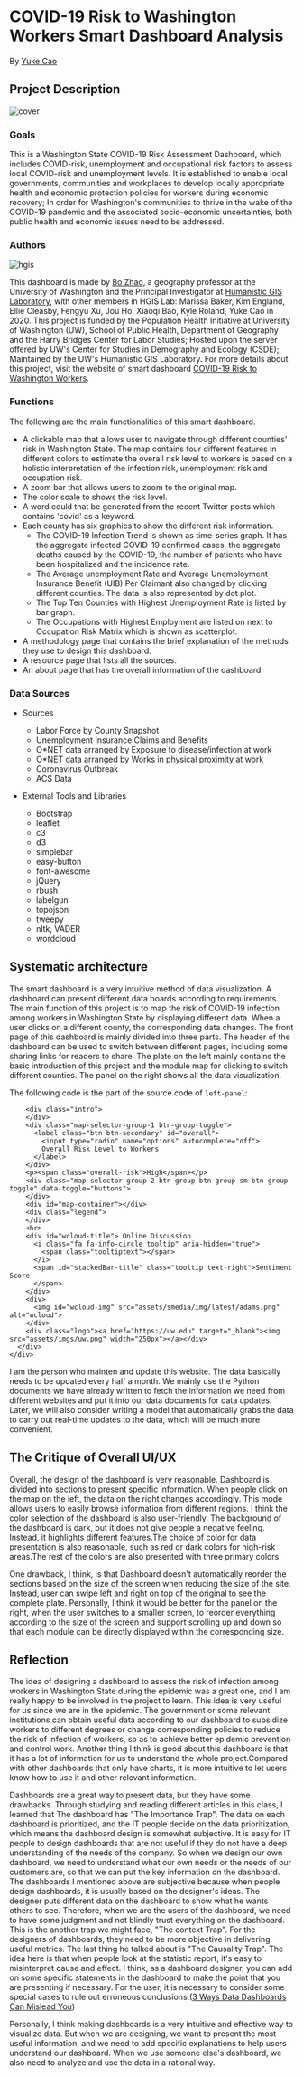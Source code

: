 # COVID-19 Risk to Washington Workers Smart Dashboard Analysis

By [Yuke Cao](https://www.linkedin.com/in/yuke-cao-261838191/)

## Project Description
![cover](img/cover.png)

### Goals

This is a Washington State COVID-19 Risk Assessment Dashboard, which includes COVID-risk, unemployment and occupational risk factors to assess local COVID-risk and unemployment levels. It is established to enable local governments, communities and workplaces to develop locally appropriate health and economic protection policies for workers during economic recovery; In order for Washington's communities to thrive in the wake of the COVID-19 pandemic and the associated socio-economic uncertainties, both public health and economic issues need to be addressed.

### Authors

![hgis](img/hgis.png)

This dashboard is made by [Bo Zhao](https://github.com/jakobzhao), a geography professor at the University of Washington and the Principal Investigator at [Humanistic GIS Laboratory](https://hgis.uw.edu/), with other members in HGIS Lab: Marissa Baker, Kim England, Ellie Cleasby, Fengyu Xu, Jou Ho, Xiaoqi Bao, Kyle Roland, Yuke Cao in 2020. This project is funded by the Population Health Initiative at University of Washington (UW), School of Public Health, Department of Geography and the Harry Bridges Center for Labor Studies; Hosted upon the server offered by UW's Center for Studies in Demography and Ecology (CSDE); Maintained by the UW's Humanistic GIS Laboratory. For more details about this project, visit the website of smart dashboard [COVID-19 Risk to Washington Workers](https://hgis.uw.edu/covid19-workers).

### Functions

The following are the main functionalities of this smart dashboard.
- A clickable map that allows user to navigate through different counties' risk in Washington State. The map contains four different features in different colors to estimate the overall risk level to workers is based on a holistic interpretation of the infection risk, unemployment risk and occupation risk.
- A zoom bar that allows users to zoom to the original map.
- The color scale to shows the risk level.
- A word could that be generated from the recent Twitter posts which contains 'covid' as a keyword.
- Each county has six graphics to show the different risk information.
  - The COVID-19 Infection Trend is shown as time-series graph. It has the aggregate infected COVID-19 confirmed cases, the aggregate deaths caused by the COVID-19, the number of patients who have been hospitalized and the incidence rate.
  - The Average unemployment Rate and Average Unemployment Insurance Benefit (UIB) Per Claimant also changed by clicking different counties. The data is also represented by dot plot.
  - The Top Ten Counties with Highest Unemployment Rate is listed by bar graph.
  - The Occupations with Highest Employment are listed on next to Occupation Risk Matrix which is shown as scatterplot.
- A methodology page that contains the brief explanation of the methods they use to design this dashboard.
- A resource page that lists all the sources.
- An about page that has the overall information of the dashboard.

### Data Sources

- Sources
  - Labor Force by County Snapshot
  - Unemployment Insurance Claims and Benefits
  - O*NET data arranged by Exposure to disease/infection at work
  - O*NET data arranged by Works in physical proximity at work
  - Coronavirus Outbreak
  - ACS Data

- External Tools and Libraries
  - Bootstrap
  - leaflet
  - c3
  - d3
  - simplebar
  - easy-button
  - font-awesome
  - jQuery
  - rbush
  - labelgun
  - topojson
  - tweepy
  - nltk, VADER
  - wordcloud

## Systematic architecture

The smart dashboard is a very intuitive method of data visualization. A dashboard can present different data boards according to requirements. The main function of this project is to map the risk of COVID-19 infection among workers in Washington State by displaying different data. When a user clicks on a different county, the corresponding data changes. The front page of this dashboard is mainly divided into three parts. The header of the dashboard can be used to switch between different pages, including some sharing links for readers to share. The plate on the left mainly contains the basic introduction of this project and the module map for clicking to switch different counties. The panel on the right shows all the data visualization.

The following code is the part of the source code of `left-panel`:

  <div class="ct-grid-container grid-container">
    <div data-simplebar data-simplebar-auto-hide="true" class="grid-box">
      <div class="left-panel">
        <p id="county-name"></p>

        <div class="intro">
        </div>
        <div class="map-selector-group-1 btn-group-toggle">
          <label class="btn btn-secondary" id="overall">
            <input type="radio" name="options" autocomplete="off">
            Overall Risk Level to Workers
          </label>
        </div>
        <p><span class="overall-risk">High</span></p>
        <div class="map-selector-group-2 btn-group btn-group-sm btn-group-toggle" data-toggle="buttons">
        </div>
        <div id="map-container"></div>
        <div class="legend">
        </div>
        <hr>
        <div id="wcloud-title"> Online Discussion
          <i class="fa fa-info-circle tooltip" aria-hidden="true">
            <span class="tooltiptext"></span>
          </i>
          <span id="stackedBar-title" class="tooltip text-right">Sentiment Score
          </span>
        </div>
        <div>
          <img id="wcloud-img" src="assets/smedia/img/latest/adams.png" alt="wcloud">
        </div>
        <div class="logo"><a href="https://uw.edu" target="_blank"><img src="assets/imgs/uw.png" width="250px"></a></div>
      </div>
    </div>


I am the person who mainten and update this website. The data basically needs to be updated every half a month. We mainly use the Python documents we have already written to fetch the information we need from different websites and put it into our data documents for data updates. Later, we will also consider writing a model that automatically grabs the data to carry out real-time updates to the data, which will be much more convenient.

## The Critique of Overall UI/UX
Overall, the design of the dashboard is very reasonable. Dashboard is divided into sections to present specific information. When people click on the map on the left, the data on the right changes accordingly. This mode allows users to easily browse information from different regions. I think the color selection of the dashboard is also user-friendly. The background of the dashboard is dark, but it does not give people a negative feeling.  Instead, it highlights different features.The choice of color for data presentation is also reasonable, such as red or dark colors for high-risk areas.The rest of the colors are also presented with three primary colors.

One drawback, I think, is that Dashboard doesn't automatically reorder the sections based on the size of the screen when reducing the size of the site. Instead, user can swipe left and right on top of the original to see the complete plate. Personally, I think it would be better for the panel on the right, when the user switches to a smaller screen, to reorder everything according to the size of the screen and support scrolling up and down so that each module can be directly displayed within the corresponding size.

## Reflection
The idea of designing a dashboard to assess the risk of infection among workers in Washington State during the epidemic was a great one, and I am really happy to be involved in the project to learn. This idea is very useful for us since we are in the epidemic. The government or some relevant institutions can obtain useful data according to our dashboard to subsidize workers to different degrees or change corresponding policies to reduce the risk of infection of workers, so as to achieve better epidemic prevention and control work. Another thing I think is good about this dashboard is that it has a lot of information for us to understand the whole project.Compared with other dashboards that only have charts, it is more intuitive to let users know how to use it and other relevant information.

Dashboards are a great way to present data, but they have some drawbacks. Through studying and reading different articles in this class, I learned that The dashboard has "The Importance Trap".  The data on each dashboard is prioritized, and the IT people decide on the data prioritization, which means the dashboard design is somewhat subjective. It is easy for IT people to design dashboards that are not useful if they do not have a deep understanding of the needs of the company. So when we design our own dashboard, we need to understand what our own needs or the needs of our customers are, so that we can put the key information on the dashboard. The dashboards I mentioned above are subjective because when people design dashboards, it is usually based on the designer's ideas. The designer puts different data on the dashboard to show what he wants others to see. Therefore, when we are the users of the dashboard, we need to have some judgment and not blindly trust everything on the dashboard. This is the another trap we might face, "The context Trap". For the designers of dashboards, they need to be more objective in delivering useful metrics. The last thing he talked about is "The Causality Trap". The idea here is that when people look at the statistic report, it's easy to misinterpret cause and effect. I think, as a dashboard designer, you can add on some specific statements in the dashboard to make the point that you are presenting if necessary. For the user, it is necessary to consider some special cases to rule out erroneous conclusions.([3 Ways Data Dashboards Can Mislead You](https://hbr.org/2017/01/3-ways-data-dashboards-can-mislead-you#comment-section))

Personally, I think making dashboards is a very intuitive and effective way to visualize data. But when we are designing, we want to present the most useful information, and we need to add specific explanations to help users understand our dashboard. When we use someone else's dashboard, we also need to analyze and use the data in a rational way.
